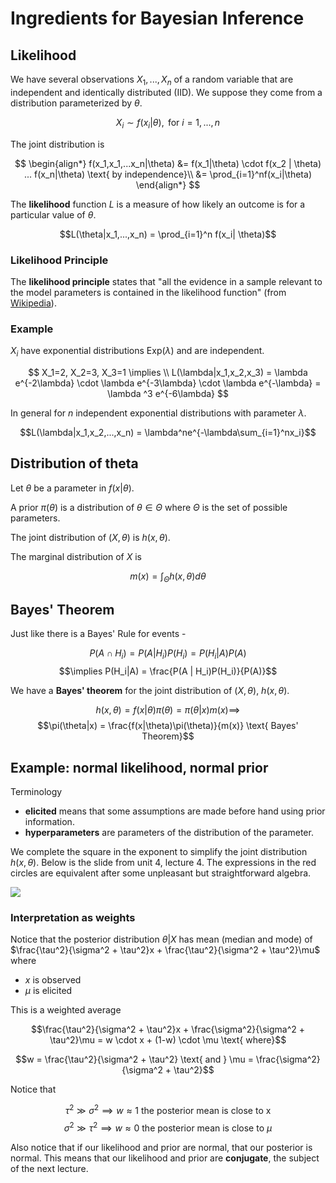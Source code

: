 # Ingredients for Bayesian Inference

## Likelihood

We have several observations $X_1,...,X_n$ of a random variable that are independent and identically distributed (IID). We suppose they come from a distribution parameterized by $\theta$.

$$X_i \sim f(x_i| \theta), \text{ for } i=1,...,n$$

The joint distribution is

$$
\begin{align*}
f(x_1,x_1,...x_n|\theta) &= f(x_1|\theta) \cdot f(x_2 | \theta) ... f(x_n|\theta) \text{ by independence}\\ &= \prod_{i=1}^nf(x_i|\theta)
\end{align*}
$$

The **likelihood** function $L$ is a measure of how likely an outcome is for a particular value of $\theta$.

$$L(\theta|x_1,...,x_n) = \prod_{i=1}^n f(x_i| \theta)$$

### Likelihood Principle

The **likelihood principle** states that "all the evidence in a sample relevant to the model parameters is contained in the likelihood function" (from [Wikipedia](https://en.wikipedia.org/wiki/Likelihood_principle)).

### Example

$X_i$ have exponential distributions $\text{Exp}(\lambda)$ and are independent.

$$
X_1=2, X_2=3, X_3=1 \implies \\
L(\lambda|x_1,x_2,x_3) = \lambda e^{-2\lambda} \cdot \lambda e^{-3\lambda} \cdot \lambda e^{-\lambda} = \lambda ^3 e^{-6\lambda}
$$

In general for $n$ independent exponential distributions with parameter $\lambda$.

$$L(\lambda|x_1,x_2,...,x_n) = \lambda^ne^{-\lambda\sum_{i=1}^nx_i}$$

## Distribution of theta

Let $\theta$ be a parameter in $f(x|\theta)$.

A prior $\pi(\theta)$ is a distribution of $\theta \in \Theta$ where $\Theta$ is the set of possible parameters.

The joint distribution of $(X, \theta)$ is $h(x,\theta)$.

The marginal distribution of $X$ is

$$m(x) = \int_\Theta h(x,\theta)d\theta$$

## Bayes' Theorem

Just like there is a Bayes' Rule for events -

$$P(A \cap H_i) = P(A | H_i)P(H_i) = P(H_i|A)P(A)$$
$$\implies P(H_i|A) = \frac{P(A | H_i)P(H_i)}{P(A)}$$

We have a **Bayes' theorem** for the joint distribution of $(X, \theta)$, $h(x, \theta)$.

$$h(x,\theta)=f(x|\theta)\pi(\theta) = \pi(\theta|x)m(x) \implies$$
$$\pi(\theta|x) = \frac{f(x|\theta)\pi(\theta)}{m(x)} \text{ Bayes' Theorem}$$

## Example: normal likelihood, normal prior

Terminology

- **elicited** means that some assumptions are made before hand using prior information.
- **hyperparameters** are parameters of the distribution of the parameter.

We complete the square in the exponent to simplify the joint distribution $h(x,\theta)$. Below is the slide from unit 4, lecture 4. The expressions in the red circles are equivalent after some unpleasant but straightforward algebra.

![](./images/normal-likelihood-normal-prior1.png)

### Interpretation as weights

Notice that the posterior distribution $\theta | X$ has mean (median and mode) of $\frac{\tau^2}{\sigma^2 + \tau^2}x + \frac{\tau^2}{\sigma^2 + \tau^2}\mu$ where

- $x$ is observed
- $\mu$ is elicited

This is a weighted average

$$\frac{\tau^2}{\sigma^2 + \tau^2}x + \frac{\sigma^2}{\sigma^2 + \tau^2}\mu = w \cdot x + (1-w) \cdot \mu \text{ where}$$

$$w = \frac{\tau^2}{\sigma^2 + \tau^2} \text{ and } \mu = \frac{\sigma^2}{\sigma^2 + \tau^2}$$

Notice that

$$\tau^2 \gg \sigma^2 \implies w \approx 1 \text{ the posterior mean is close to x}$$
$$ \sigma^2 \gg \tau^2 \implies w \approx 0 \text{ the posterior mean is close to } \mu$$

Also notice that if our likelihood and prior are normal, that our posterior is normal. This means that our likelihood and prior are **conjugate**, the subject of the next lecture.
